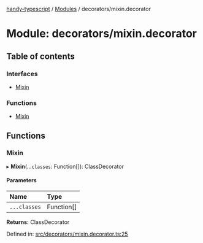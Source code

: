 [handy-typescript](../README.md) / [Modules](../modules.md) / decorators/mixin.decorator

# Module: decorators/mixin.decorator

## Table of contents

### Interfaces

- [Mixin](../interfaces/decorators_mixin_decorator.mixin.md)

### Functions

- [Mixin](decorators_mixin_decorator.md#mixin)

## Functions

### Mixin

▸ **Mixin**(...`classes`: Function[]): ClassDecorator

#### Parameters

| Name | Type |
| :------ | :------ |
| `...classes` | Function[] |

**Returns:** ClassDecorator

Defined in: [src/decorators/mixin.decorator.ts:25](https://github.com/robbiemu/handy-typescript/blob/0ef0b5c/src/decorators/mixin.decorator.ts#L25)
